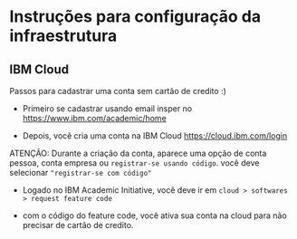 # Instruções para configuração da infraestrutura

## IBM Cloud

Passos para cadastrar uma conta sem cartão de credito :)

- Primeiro se cadastrar usando email insper no https://www.ibm.com/academic/home

- Depois, você cria uma conta na IBM Cloud https://cloud.ibm.com/login

ATENÇÃO: Durante a criação da conta, aparece uma opção de conta pessoa, conta empresa ou ``registrar-se usando código``. você deve selecionar ``"registrar-se com código"``

- Logado no IBM Academic Initiative, você deve ir em ``cloud > softwares > request feature code``

- com o código do feature code, você ativa sua conta na cloud para não precisar de cartão de credito.
